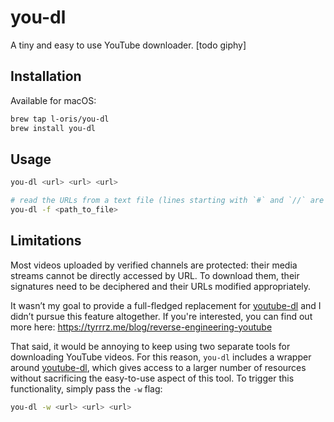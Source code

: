# you-dl

A tiny and easy to use YouTube downloader.
[todo giphy]

## Installation

Available for macOS:

```sh
brew tap l-oris/you-dl
brew install you-dl
```

## Usage

```sh
you-dl <url> <url> <url>

# read the URLs from a text file (lines starting with `#` and `//` are ignored)
you-dl -f <path_to_file>
```

## Limitations

Most videos uploaded by verified channels are protected: their media streams cannot be directly accessed by URL. To download them, their signatures need to be deciphered and their URLs modified appropriately.

It wasn’t my goal to provide a full-fledged replacement for [youtube-dl](https://github.com/ytdl-org/youtube-dl) and I didn’t pursue this feature altogether.
If you're interested, you can find out more here: https://tyrrrz.me/blog/reverse-engineering-youtube

That said, it would be annoying to keep using two separate tools for downloading YouTube videos.
For this reason, `you-dl` includes a wrapper around [youtube-dl](https://github.com/ytdl-org/youtube-dl), which gives access to a larger number of resources without sacrificing the easy-to-use aspect of this tool.
To trigger this functionality, simply pass the `-w` flag:

```sh
you-dl -w <url> <url> <url>
```
